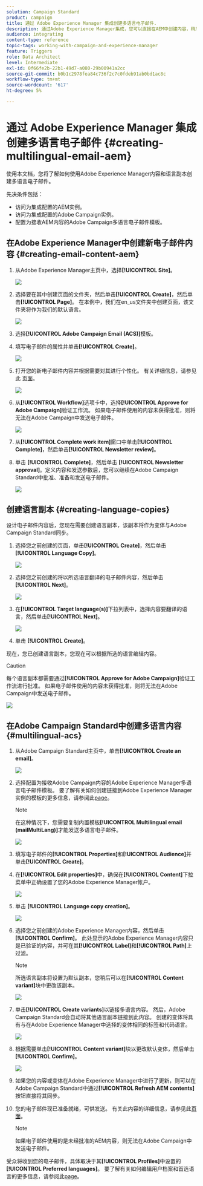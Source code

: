 ```yaml
---
solution: Campaign Standard
product: campaign
title: 通过 Adobe Experience Manager 集成创建多语言电子邮件.
description: 通过Adobe Experience Manager集成，您可以直接在AEM中创建内容，稍后在Adobe Campaign中使用它。
audience: integrating
content-type: reference
topic-tags: working-with-campaign-and-experience-manager
feature: Triggers
role: Data Architect
level: Intermediate
exl-id: 0f66fe2b-22b1-49d7-a080-29b00941a2cc
source-git-commit: b0b1c2978fea84c736f2c7c0fdeb91ab0bd1ac8c
workflow-type: tm+mt
source-wordcount: '617'
ht-degree: 5%

---
```


# 通过 Adobe Experience Manager 集成创建多语言电子邮件 {#creating-multilingual-email-aem}

使用本文档，您将了解如何使用Adobe Experience Manager内容和语言副本创建多语言电子邮件。

先决条件包括：

* 访问为集成配置的AEM实例。
* 访问为集成配置的Adobe Campaign实例。
* 配置为接收AEM内容的Adobe Campaign多语言电子邮件模板。

## 在Adobe Experience Manager中创建新电子邮件内容 {#creating-email-content-aem}

1. 从Adobe Experience Manager主页中，选择&#x200B;**[!UICONTROL Site]**。

   ![](assets/aem_acs_1.png)

1. 选择要在其中创建页面的文件夹，然后单击&#x200B;**[!UICONTROL Create]**，然后单击&#x200B;**[!UICONTROL Page]**。 在本例中，我们在en_us文件夹中创建页面，该文件夹将作为我们的默认语言。

   ![](assets/aem_acs_2.png)

1. 选择&#x200B;**[!UICONTROL Adobe Campaign Email (ACS)]**&#x200B;模板。

1. 填写电子邮件的属性并单击&#x200B;**[!UICONTROL Create]**。

   ![](assets/aem_acs_3.png)

1. 打开您的新电子邮件内容并根据需要对其进行个性化。 有关详细信息，请参见此 [ 页面](../../integrating/using/creating-email-experience-manager.md#editing-email-aem)。

   ![](assets/aem_acs_4.png)

1. 从&#x200B;**[!UICONTROL Workflow]**&#x200B;选项卡中，选择&#x200B;**[!UICONTROL Approve for Adobe Campaign]**&#x200B;验证工作流。 如果电子邮件使用的内容未获得批准，则将无法在Adobe Campaign中发送电子邮件。

   ![](assets/aem_acs_7.png)

1. 从&#x200B;**[!UICONTROL Complete work item]**&#x200B;窗口中单击&#x200B;**[!UICONTROL Complete]**，然后单击&#x200B;**[!UICONTROL Newsletter review]**。

1. 单击 **[!UICONTROL Complete]**，然后单击 **[!UICONTROL Newsletter approval]**。定义内容和发送参数后，您可以继续在Adobe Campaign Standard中批准、准备和发送电子邮件。

   ![](assets/aem_acs_8.png)

## 创建语言副本 {#creating-language-copies}

设计电子邮件内容后，您现在需要创建语言副本，该副本将作为变体与Adobe Campaign Standard同步。

1. 选择您之前创建的页面，单击&#x200B;**[!UICONTROL Create]**，然后单击&#x200B;**[!UICONTROL Language Copy]**。

   ![](assets/aem_acs_5.png)

1. 选择您之前创建的将以所选语言翻译的电子邮件内容，然后单击&#x200B;**[!UICONTROL Next]**。

   ![](assets/aem_acs_6.png)

1. 在&#x200B;**[!UICONTROL Target language(s)]**&#x200B;下拉列表中，选择内容要翻译的语言，然后单击&#x200B;**[!UICONTROL Next]**。

   ![](assets/aem_acs_9.png)

1. 单击 **[!UICONTROL Create]**。

现在，您已创建语言副本，您现在可以根据所选的语言编辑内容。

>[!CAUTION]
>
>每个语言副本都需要通过&#x200B;**[!UICONTROL Approve for Adobe Campaign]**&#x200B;验证工作流进行批准。 如果电子邮件使用的内容未获得批准，则将无法在Adobe Campaign中发送电子邮件。

![](assets/aem_acs_11.png)

## 在Adobe Campaign Standard中创建多语言内容 {#multilingual-acs}

1. 从Adobe Campaign Standard主页中，单击&#x200B;**[!UICONTROL Create an email]**。

   ![](assets/aem_acs_12.png)

1. 选择配置为接收Adobe Campaign内容的Adobe Experience Manager多语言电子邮件模板。 要了解有关如何创建链接到Adobe Experience Manager实例的模板的更多信息，请参阅此[page](../../integrating/using/configure-experience-manager.md#config-acs)。

   >[!NOTE]
   >
   >在这种情况下，您需要复制内置模板&#x200B;**[!UICONTROL Multilingual email (mailMultiLang)]**&#x200B;才能发送多语言电子邮件。

   ![](assets/aem_acs_13.png)

1. 填写电子邮件的&#x200B;**[!UICONTROL Properties]**&#x200B;和&#x200B;**[!UICONTROL Audience]**&#x200B;并单击&#x200B;**[!UICONTROL Create]**。

1. 在&#x200B;**[!UICONTROL Edit properties]**&#x200B;中，确保在&#x200B;**[!UICONTROL Content]**&#x200B;下拉菜单中正确设置了您的Adobe Experience Manager帐户。

   ![](assets/aem_acs_20.png)

1. 单击 **[!UICONTROL Language copy creation]**。

   ![](assets/aem_acs_16.png)

1. 选择您之前创建的Adobe Experience Manager内容，然后单击&#x200B;**[!UICONTROL Confirm]**。 此处显示的Adobe Experience Manager内容只是已验证的内容，并可在其&#x200B;**[!UICONTROL Label]**&#x200B;和&#x200B;**[!UICONTROL Path]**&#x200B;上过滤。

   >[!NOTE]
   >
   >所选语言副本将设置为默认副本，您稍后可以在&#x200B;**[!UICONTROL Content variant]**&#x200B;块中更改该副本。

   ![](assets/aem_acs_17.png)

1. 单击&#x200B;**[!UICONTROL Create variants]**&#x200B;以链接多语言内容。 然后，Adobe Campaign Standard会自动将其他语言副本链接到此内容。 创建的变体将具有与在Adobe Experience Manager中选择的变体相同的标签和代码语言。

   ![](assets/aem_acs_18.png)

1. 根据需要单击&#x200B;**[!UICONTROL Content variant]**&#x200B;块以更改默认变体，然后单击&#x200B;**[!UICONTROL Confirm]**。

   ![](assets/aem_acs_19.png)

1. 如果您的内容或变体在Adobe Experience Manager中进行了更新，则可以在Adobe Campaign Standard中通过&#x200B;**[!UICONTROL Refresh AEM contents]**&#x200B;按钮直接将其同步。

1. 您的电子邮件现已准备就绪，可供发送。 有关此内容的详细信息，请参见此[页面](../../sending/using/get-started-sending-messages.md)。

   >[!NOTE]
   >
   >如果电子邮件使用的是未经批准的AEM内容，则无法在Adobe Campaign中发送电子邮件。

受众将收到您的电子邮件，具体取决于其&#x200B;**[!UICONTROL Profiles]**&#x200B;中设置的&#x200B;**[!UICONTROL Preferred languages]**。 要了解有关如何编辑用户档案和首选语言的更多信息，请参阅此[page](../../audiences/using/editing-profiles.md)。
